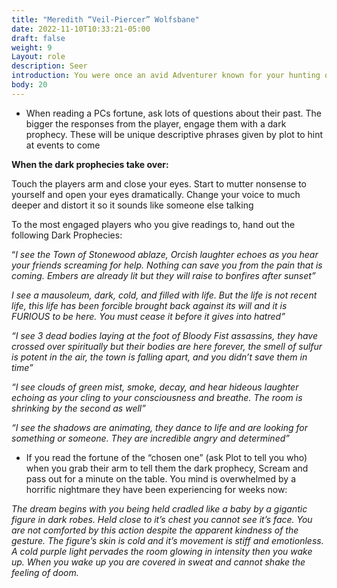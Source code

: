 ```yaml
---
title: "Meredith “Veil-Piercer” Wolfsbane"
date: 2022-11-10T10:33:21-05:00
draft: false
weight: 9
Layout: role
description: Seer
introduction: You were once an avid Adventurer known for your hunting of Werewolves and Vampires. But an injury you sustained on a rather vicious hunt left you unable to continue your life of fighting the creatures of the night. Though with this injury came the gift of prophecy. You now travel Woodhaven attempting to divine the fortunes of adventurers for a coin to make a living. Sometimes the readings are nothing more than filling them with hope, but sometimes they are terrifying possessions from beyond the Veil of this realm and into the unknown…
body: 20
---
```


- When reading a PCs fortune, ask lots of questions about their past. The bigger the responses from the player, engage them with a dark prophecy. These will be unique descriptive phrases given by plot to hint at events to come

 **When the dark prophecies take over:**

Touch the players arm and close your eyes. Start to mutter nonsense to yourself and open your eyes dramatically. Change your voice to much deeper and distort it so it sounds like someone else talking

To the most engaged players who you give readings to, hand out the following Dark Prophecies:

“*I see the Town of Stonewood ablaze, Orcish laughter echoes as you hear your friends screaming for help. Nothing can save you from the pain that is coming. Embers are already lit but they will raise to bonfires after sunset”*

*I see a mausoleum, dark, cold, and filled with life. But the life is not recent life, this life has been forcible brought back against its will and it is FURIOUS to be here. You must cease it before it gives into hatred”*

*“I see 3 dead bodies laying at the foot of Bloody Fist assassins, they have crossed over spiritually but their bodies are here forever, the smell of sulfur is potent in the air, the town is falling apart, and you didn’t save them in time”*

*“I see clouds of green mist, smoke, decay, and hear hideous laughter echoing as your cling to your consciousness and breathe. The room is shrinking by the second as well”*

*“I see the shadows are animating, they dance to life and are looking for something or someone. They are incredible angry and determined”*

- If you read the fortune of the “chosen one” (ask Plot to tell you who) when you grab their arm to tell them the dark prophecy, Scream and pass out for a minute on the table. You mind is overwhelmed by a horrific nightmare they have been experiencing for weeks now:

*The dream begins with you being held cradled like a baby by a gigantic figure in dark robes. Held close to it’s chest you cannot see it’s face. You are not comforted by this action despite the apparent kindness of the gesture. The figure’s skin is cold and it’s movement is stiff and emotionless. A cold purple light pervades the room glowing in intensity then you wake up. When you wake up you are covered in sweat and cannot shake the feeling of doom.*

